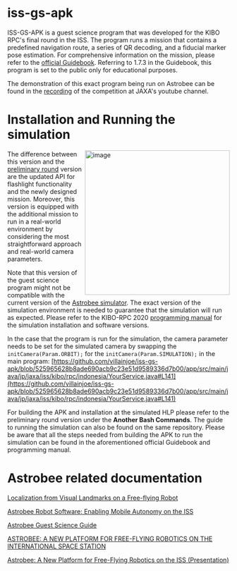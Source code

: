 # iss-gs-apk

ISS-GS-APK is a guest science program that was developed for the KIBO RPC's final round in the ISS. The program runs a mission that contains a predefined navigation route, a series of QR decoding, and a fiducial marker pose estimation. For comprehensive information on the mission, please refer to the [official Guidebook](https://humans-in-space.jaxa.jp/krpc/1st/download/index.html). Referring to 1.7.3 in the Guidebook, this program is set to the public only for educational purposes.

The demonstration of this exact program being run on Astrobee can be found in the [recording](https://youtu.be/UhTz_ukm1cE?t=3083) of the competition at JAXA's youtube channel.

# Installation and Running the simulation

<img align="right" width="328" alt="image" src="https://user-images.githubusercontent.com/40484370/155475000-051598ed-612f-446c-b37f-34c233100cc4.png">

The difference between this version and the [preliminary round](https://github.com/villainjoe/sim-gs-apk) version are the updated API for flashlight functionality and the newly designed mission. Moreover, this version is equipped with the additional mission to run in a real-world environment by considering the most straightforward approach and real-world camera parameters.

Note that this version of the guest science program might not be compatible with the current version of the [Astrobee simulator](https://github.com/nasa/astrobee). The exact version of the simulation environment is needed to guarantee that the simulation will run as expected. Please refer to the KIBO-RPC 2020 [programming manual](https://humans-in-space.jaxa.jp/krpc/1st/download/index.html) for the simulation installation and software versions.

In the case that the program is run for the simulation, the camera parameter needs to be set for the simulated camera by swapping the `initCamera(Param.ORBIT);` for the `initCamera(Param.SIMULATION);` in the main program: [https://github.com/villainjoe/iss-gs-apk/blob/525965628b8ade690acb9c23e51d9589336d7b00/app/src/main/java/jp/jaxa/iss/kibo/rpc/indonesia/YourService.java#L141](https://github.com/villainjoe/iss-gs-apk/blob/525965628b8ade690acb9c23e51d9589336d7b00/app/src/main/java/jp/jaxa/iss/kibo/rpc/indonesia/YourService.java#L141)

For building the APK and installation at the simulated HLP please refer to the preliminary round version under the **Another Bash Commands**. The guide to running the simulation can also be found on the same repository. Please be aware that all the steps needed from building the APK to run the simulation can be found in the aforementioned official Guidebook and programming manual.

# Astrobee related documentation

[Localization from Visual Landmarks on a Free-flying Robot](https://www.nasa.gov/sites/default/files/atoms/files/coltin2016localization.pdf)

[Astrobee Robot Software: Enabling Mobile Autonomy on the ISS](https://www.nasa.gov/sites/default/files/atoms/files/fluckiger2018astrobee.pdf)

[Astrobee Guest Science Guide](https://www.nasa.gov/sites/default/files/atoms/files/irg-ff029-astrobee-guest-science-guide.pdf)

[ASTROBEE: A NEW PLATFORM FOR FREE-FLYING ROBOTICS ON THE INTERNATIONAL SPACE STATION](https://ntrs.nasa.gov/archive/nasa/casi.ntrs.nasa.gov/20160007769.pdf)

[Astrobee: A New Platform for Free-Flying Robotics on the ISS (Presentation)](http://longhorizon.org/trey/papers/smith16_astrobee_design_slides.pdf)
